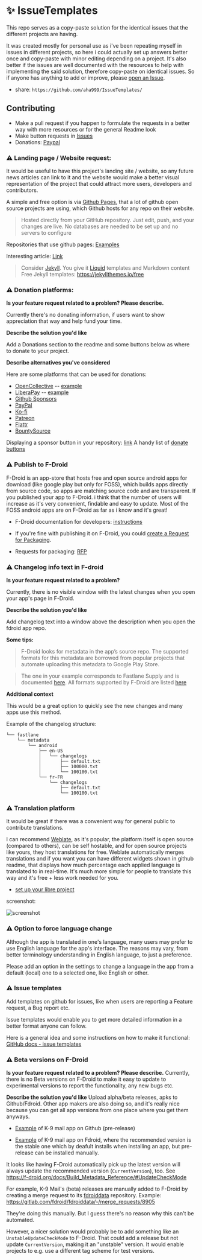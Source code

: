 # ✨ IssueTemplates
This repo serves as a copy-paste solution for the identical issues that the different projects are having. 

It was created mostly for personal use as i've been repeating myself in issues in different projects, so here i could actually set up answers better once and copy-paste with minor editing depending on a project. It's also better if the issues are well documented with the resources to help with implementing the said solution, therefore copy-paste on identical issues. So if anyone has anything to add or improve, please [open an Issue](https://github.com/aha999/IssueTemplates/issues).
- share: `https://github.com/aha999/IssueTemplates/`

## Contributing

- Make a pull request if you happen to formulate the requests in a better way with more resources or for the general Readme look
- Make button requests in [Issues](https://github.com/aha999/IssueTemplates/issues)
- Donations: [Paypal](https://www.paypal.me/Slovantes)

### ⚠️ Landing page / Website request:

It would be useful to have this project's landing site / website, so any future news articles can link to it and the website would make a better visual representation of the project that could attract more users, developers and contributors.

A simple and free option is via [Github Pages](https://pages.github.com/), that a lot of github open source projects are using, which Github hosts for any repo on their website.

> Hosted directly from your GitHub repository. Just edit, push, and your changes are live.
> No databases are needed to be set up and no servers to configure

Repositories that use github pages: [Examples](https://github.com/collections/github-pages-examples)

Interesting article: [Link](https://www.toptal.com/github/unlimited-scale-web-hosting-github-pages-cloudflare)

> Consider [Jekyll](https://jekyllrb.com/). You give it [Liquid](https://jekyllrb.com/docs/liquid/) templates and Markdown content
> Free Jekyll templates: https://jekyllthemes.io/free

### ⚠️ Donation platforms:

**Is your feature request related to a problem? Please describe.**

Currently there's no donating information, if users want to show appreciation that way and help fund your time.

**Describe the solution you'd like**

Add a Donations section to the readme and some buttons below as where to donate to your project.

**Describe alternatives you've considered**

Here are some platforms that can be used for donations:
- [OpenCollective](https://opencollective.com/) -- [example](https://opencollective.com/darkreader#sponsor)
- [LiberaPay](https://liberapay.com/) -- [example](https://liberapay.com/k9mail/donate)
- [Github Sponsors](https://github.com/sponsors)
- [PayPal](https://www.paypal.com/)
- [Ko-fi](https://ko-fi.com/)
- [Patreon](https://www.patreon.com/)
- [Flattr](https://flattr.com/)
- [BountySource](https://www.bountysource.com)

Displaying a sponsor button in your repository: [link](https://help.github.com/en/github/administering-a-repository/displaying-a-sponsor-button-in-your-repository) 
A handy list of [donate buttons](https://github.com/aha999/DonateButtons)

### ⚠️ Publish to F-Droid

F-Droid is an app-store that hosts free and open source android apps for download (like google play but only for FOSS), which builds apps directly from source code, so apps are matching source code and are transparent. If you published your app to F-Droid. i think that the number of users will increase as it's very convenient, findable and easy to update. Most of the FOSS android apps are on F-Droid as far as i know and it's great!

- F-Droid documentation for developers: [instructions](https://f-droid.org/en/docs/#developers)

- If you're fine with publishing it on F-Droid, you could [create a Request for Packaging](https://gitlab.com/fdroid/rfp/-/issues/new?issue%5Bmilestone_id%5D=).

- Requests for packaging: [RFP](https://gitlab.com/fdroid/rfp/-/issues)


### ⚠️ Changelog info text in F-droid

**Is your feature request related to a problem?**

Currently, there is no visible window with the latest changes when you open your app's page in F-Droid.

**Describe the solution you'd like**

Add changelog text into a window above the description when you open the fdroid app repo.

**Some tips:**

> F-Droid looks for metadata in the app’s source repo. The supported formats for this metadata are borrowed from popular projects that automate uploading this metadata to Google Play Store.

>The one in your example corresponds to Fastlane Supply and is documented [here](https://docs.fastlane.tools/actions/supply/#changelogs-whats-new). All formats supported by F-Droid are listed [here](https://f-droid.org/en/docs/All_About_Descriptions_Graphics_and_Screenshots/#in-the-applications-source-repository)

**Additional context**

This would be a great option to quickly see the new changes and many apps use this method.

Example of the changelog structure:

```
└── fastlane
    └── metadata
        └── android
            ├── en-US
            │   └── changelogs
            │       ├── default.txt
            │       ├── 100000.txt
            │       └── 100100.txt
            └── fr-FR
                └── changelogs
                    ├── default.txt
                    └── 100100.txt
```
### ⚠️ Translation platform

It would be great if there was a convenient way for general public to contribute translations.

I can recommend [Weblate](https://weblate.org/), as it's popular, the platform itself is open source (compared to others), can be self hostable, and for open source projects like yours, they host translations for free. Weblate automatically merges translations and if you want you can have different widgets shown in github readme, that displays how much percentage each applied language is translated to in real-time.  It's much more simple for people to translate this way and it's free + less work needed for you.

- [set up your libre project](https://hosted.weblate.org/hosting/) 

screenshot:

![screenshot](https://user-images.githubusercontent.com/50620416/119900111-57ffdf00-bf44-11eb-95e6-892f025a7627.png)

### ⚠️ Option to force language change

Although the app is translated in one's language, many users may prefer to use English language for the app's interface. The reasons may vary, from better terminology understanding in English language, to just a preference.

Please add an option in the settings to change a language in the app from a default (local) one to a selected one, like English or other.

### ⚠️ Issue templates

Add templates on github for issues, like when users are reporting a Feature request, a Bug report etc.

Issue templates would enable you to get more detailed information in a better format anyone can follow.

Here is a general idea and some instructions on how to make it functional: [GitHub docs  - issue templates](https://docs.github.com/en/communities/using-templates-to-encourage-useful-issues-and-pull-requests/about-issue-and-pull-request-templates)

### ⚠️ Beta versions on F-Droid

**Is your feature request related to a problem? Please describe.** Currently, there is no Beta versions on F-Droid to make it easy to update to experimental versions to report the functionality, any new bugs etc.
 
**Describe the solution you'd like** Upload alpha/beta releases, apks to Github/Fdroid. Other app makers are also doing so, and it's really nice because you can get all app versions from one place where you get them anyways.

* [Example](https://github.com/k9mail/k-9/releases) of K-9 mail app on Github (pre-release)

* [Example](https://f-droid.org/en/packages/com.fsck.k9/) of K-9 mail app on Fdroid, where the recommended version is the stable one which by deafult installs when installing an app, but pre-release can be installed manually.

It looks like having F-Droid automatically pick up the latest version will always update the recommended version (`CurrentVersion`), too. See https://f-droid.org/docs/Build_Metadata_Reference/#UpdateCheckMode

For example, K-9 Mail's (beta) releases are manually added to F-Droid by creating a merge request to its [fdroiddata](https://gitlab.com/fdroid/fdroiddata) repository. Example: https://gitlab.com/fdroid/fdroiddata/-/merge_requests/8905

They're doing this manually. But I guess there's no reason why this can't be automated.

However, a nicer solution would probably be to add something like an `UnstableUpdateCheckMode` to F-Droid. That could add a release but not update `CurrentVersion`, making it an "unstable" version. It would enable projects to e.g. use a different tag scheme for test versions.
